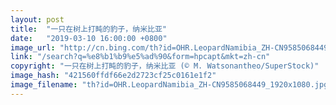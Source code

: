 ```yaml
---
layout: post
title:  "一只在树上打盹的豹子，纳米比亚"
date:   "2019-03-10 16:00:00 +0800"
image_url: "http://cn.bing.com/th?id=OHR.LeopardNamibia_ZH-CN9585068449_1920x1080.jpg&rf=NorthMale_1920x1080.jpg&pid=hp"
link: "/search?q=%e8%b1%b9%e5%ad%90&form=hpcapt&mkt=zh-cn"
copyright: "一只在树上打盹的豹子，纳米比亚 (© M. Watsonantheo/SuperStock)"
image_hash: "421560ffdf66e2d2723cf25c0161e1f2"
image_filename: "th?id=OHR.LeopardNamibia_ZH-CN9585068449_1920x1080.jpg&rf=NorthMale_1920x1080.jpg&pid=hp"
---
```

